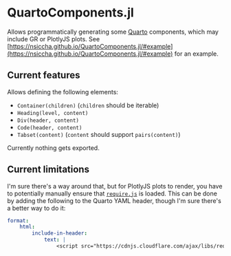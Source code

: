 # QuartoComponents.jl

Allows programmatically generating some [Quarto](https://quarto.org/) components, which may include GR or PlotlyJS plots. 
See [https://nsiccha.github.io/QuartoComponents.jl/#example](https://nsiccha.github.io/QuartoComponents.jl/#example) for an example.

## Current features

Allows defining the following elements:

* `Container(children)` (`children` should be iterable)
* `Heading(level, content)`
* `Div(header, content)`
* `Code(header, content)`
* `Tabset(content)`  (`content` should support `pairs(content)`)

Currently nothing gets exported.

## Current limitations

I'm sure there's a way around that, but for PlotlyJS plots to render, you have to potentially manually ensure that [`require.js`](https://requirejs.org/) is loaded. This can be done by adding the following to the Quarto YAML header, though I'm sure there's a better way to do it:

```yaml
format: 
    html:
        include-in-header:
            text: |
                <script src="https://cdnjs.cloudflare.com/ajax/libs/require.js/2.3.6/require.min.js" integrity="sha512-c3Nl8+7g4LMSTdrm621y7kf9v3SDPnhxLNhcjFJbKECVnmZHTdo+IRO05sNLTH/D3vA6u1X32ehoLC7WFVdheg==" crossorigin="anonymous"></script>
```